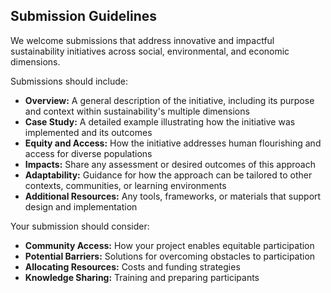 ## Submission Guidelines

We welcome submissions that address innovative and impactful sustainability initiatives across social, environmental, and economic dimensions.

Submissions should include:

- **Overview:** A general description of the initiative, including its purpose and context within sustainability's multiple dimensions
- **Case Study:** A detailed example illustrating how the initiative was implemented and its outcomes
- **Equity and Access:** How the initiative addresses human flourishing and access for diverse populations
- **Impacts:** Share any assessment or desired outcomes of this approach
- **Adaptability:** Guidance for how the approach can be tailored to other contexts, communities, or learning environments
- **Additional Resources:** Any tools, frameworks, or materials that support design and implementation

Your submission should consider:

- **Community Access:** How your project enables equitable participation
- **Potential Barriers:** Solutions for overcoming obstacles to participation
- **Allocating Resources:** Costs and funding strategies
- **Knowledge Sharing:** Training and preparing participants
